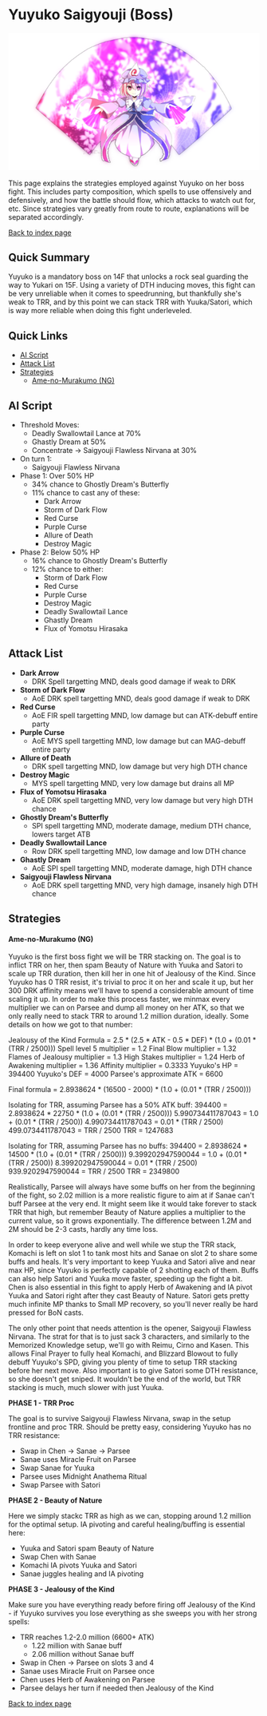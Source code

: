 # Yuyuko Saigyouji (Boss)

![](img/yuyuko.png)

This page explains the strategies employed against Yuyuko on her boss fight. This includes party composition, which spells to use offensively and defensively, and how the battle should flow, which attacks to watch out for, etc. Since strategies vary greatly from route to route, explanations will be separated accordingly.

[Back to index page](../index.md)

## Quick Summary

Yuyuko is a mandatory boss on 14F that unlocks a rock seal guarding the way to Yukari on 15F. Using a variety of DTH inducing moves, this fight can be very unreliable when it comes to speedrunning, but thankfully she's weak to TRR, and by this point we can stack TRR with Yuuka/Satori, which is way more reliable when doing this fight underleveled.

## Quick Links
* [AI Script](#script)
* [Attack List](#attacks)
* [Strategies](#strats)
	* [Ame-no-Murakumo (NG)](#ng-murakumo)

## <a id="script"></a>AI Script

* Threshold Moves:
	* Deadly Swallowtail Lance at 70%
	* Ghastly Dream at 50%
	* Concentrate -> Saigyouji Flawless Nirvana at 30%
* On turn 1:
	* Saigyouji Flawless Nirvana
* Phase 1: Over 50% HP
	* 34% chance to Ghostly Dream's Butterfly
	* 11% chance to cast any of these:
		* Dark Arrow
		* Storm of Dark Flow
		* Red Curse
		* Purple Curse
		* Allure of Death
		* Destroy Magic
* Phase 2: Below 50% HP
	* 16% chance to Ghostly Dream's Butterfly
	* 12% chance to either:
		* Storm of Dark Flow
		* Red Curse
		* Purple Curse
		* Destroy Magic
		* Deadly Swallowtail Lance
		* Ghastly Dream
		* Flux of Yomotsu Hirasaka

## <a id="attacks"></a>Attack List

* **Dark Arrow**
	* DRK Spell targetting MND, deals good damage if weak to DRK
* **Storm of Dark Flow**
	* AoE DRK spell targetting MND, deals good damage if weak to DRK
* **Red Curse**
	* AoE FIR spell targetting MND, low damage but can ATK-debuff entire party
* **Purple Curse**
	* AoE MYS spell targetting MND, low damage but can MAG-debuff entire party
* **Allure of Death**
	* DRK spell targetting MND, low damage but very high DTH chance
* **Destroy Magic**
	* MYS spell targetting MND, very low damage but drains all MP
* **Flux of Yomotsu Hirasaka**
	* AoE DRK spell targetting MND, very low damage but very high DTH chance
* **Ghostly Dream's Butterfly**
	* SPI spell targetting MND, moderate damage, medium DTH chance, lowers target ATB
* **Deadly Swallowtail Lance**
	* Row DRK spell targetting MND, low damage and low DTH chance
* **Ghastly Dream**
	* AoE SPI spell targetting MND, moderate damage, high DTH chance
* **Saigyouji Flawless Nirvana**
	* AoE DRK spell targetting MND, very high damage, insanely high DTH chance

## <a id="strats"></a>Strategies

#### <a id="ng-murakumo"></a>Ame-no-Murakumo (NG)

Yuyuko is the first boss fight we will be TRR stacking on. The goal is to inflict TRR on her, then spam Beauty of Nature with Yuuka and Satori to scale up TRR duration, then kill her in one hit of Jealousy of the Kind. Since Yuyuko has 0 TRR resist, it's trivial to proc it on her and scale it up, but her 300 DRK affinity means we'll have to spend a considerable amount of time scaling it up. In order to make this process faster, we minmax every multiplier we can on Parsee and dump all money on her ATK, so that we only really need to stack TRR to around 1.2 million duration, ideally. Some details on how we got to that number:

Jealousy of the Kind Formula = 2.5 \* (2.5 \* ATK - 0.5 \* DEF) \* (1.0 + (0.01 \* (TRR / 2500)))
Spell level 5 multiplier = 1.2
Final Blow multiplier = 1.32
Flames of Jealousy multiplier = 1.3
High Stakes multiplier = 1.24
Herb of Awakening multiplier = 1.36
Affinity multiplier = 0.3333
Yuyuko's HP = 394400
Yuyuko's DEF = 4000
Parsee's approximate ATK = 6600

Final formula = 2.8938624 \* (16500 - 2000) \* (1.0 + (0.01 \* (TRR / 2500)))

Isolating for TRR, assuming Parsee has a 50% ATK buff:
394400 = 2.8938624 \* 22750 \* (1.0 + (0.01 \* (TRR / 2500)))
5.990734411787043 = 1.0 + (0.01 \* (TRR / 2500))
4.990734411787043 = 0.01 \* (TRR / 2500)
499.0734411787043 = TRR / 2500
TRR = 1247683

Isolating for TRR, assuming Parsee has no buffs:
394400 = 2.8938624 \* 14500 \* (1.0 + (0.01 \* (TRR / 2500)))
9.399202947590044 = 1.0 + (0.01 \* (TRR / 2500))
8.399202947590044 = 0.01 \* (TRR / 2500)
939.9202947590044 = TRR / 2500
TRR = 2349800

Realistically, Parsee will always have some buffs on her from the beginning of the fight, so 2.02 million is a more realistic figure to aim at if Sanae can't buff Parsee at the very end. It might seem like it would take forever to stack TRR that high, but remember Beauty of Nature applies a multiplier to the current value, so it grows exponentially. The difference between 1.2M and 2M should be 2-3 casts, hardly any time loss.

In order to keep everyone alive and well while we stup the TRR stack, Komachi is left on slot 1 to tank most hits and Sanae on slot 2 to share some buffs and heals. It's very important to keep Yuuka and Satori alive and near max HP, since Yuyuko is perfectly capable of 2 shotting each of them. Buffs can also help Satori and Yuuka move faster, speeding up the fight a bit. Chen is also essential in this fight to apply Herb of Awakening and IA pivot Yuuka and Satori right after they cast Beauty of Nature. Satori gets pretty much infinite MP thanks to Small MP recovery, so you'll never really be hard pressed for BoN casts.

The only other point that needs attention is the opener, Saigyouji Flawless Nirvana. The strat for that is to just sack 3 characters, and similarly to the Memorized Knowledge setup, we'll go with Reimu, Cirno and Kasen. This allows Final Prayer to fully heal Komachi, and Blizzard Blowout to fully debuff Yuyuko's SPD, giving you plenty of time to setup TRR stacking before her next move. Also important is to give Satori some DTH resistance, so she doesn't get sniped. It wouldn't be the end of the world, but TRR stacking is much, much slower with just Yuuka.

**PHASE 1 - TRR Proc**

The goal is to survive Saigyouji Flawless Nirvana, swap in the setup frontline and proc TRR. Should be pretty easy, considering Yuyuko has no TRR resistance:

* Swap in Chen -> Sanae -> Parsee
* Sanae uses Miracle Fruit on Parsee
* Swap Sanae for Yuuka
* Parsee uses Midnight Anathema Ritual
* Swap Parsee with Satori

**PHASE 2 - Beauty of Nature**

Here we simply stackc TRR as high as we can, stopping around 1.2 million for the optimal setup. IA pivoting and careful healing/buffing is essential here:

* Yuuka and Satori spam Beauty of Nature
* Swap Chen with Sanae
* Komachi IA pivots Yuuka and Satori
* Sanae juggles healing and IA pivoting

**PHASE 3 - Jealousy of the Kind**

Make sure you have everything ready before firing off Jealousy of the Kind - if Yuyuko survives you lose everything as she sweeps you with her strong spells:

* TRR reaches 1.2-2.0 million (6600+ ATK)
  * 1.22 million with Sanae buff
  * 2.06 million without Sanae buff
* Swap in Chen -> Parsee on slots 3 and 4
* Sanae uses Miracle Fruit on Parsee once
* Chen uses Herb of Awakening on Parsee
* Parsee delays her turn if needed then Jealousy of the Kind

[Back to index page](../index.md)